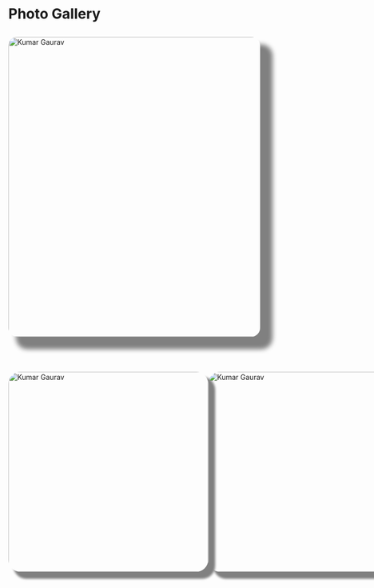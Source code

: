 # Photo Gallery

<div style="display: flex; flex-flow: wrap; align-items: center; justify-content: center;">
  <img
    style="height: 600px; margin: 10px auto; border-radius: 18px; box-shadow: 20px 20px 10px 5px grey;"
    src="./assets/images/kumar-gaurav.jpg"
    alt="Kumar Gaurav">
</div>

<div style="margin-top: 50px; margin-bottom: 100px; display: flex;">
  <img
    style="height: 400px; margin: 10px auto; border-radius: 24px; box-shadow: 12px 12px 4px 2px grey;"
    src="./assets/images/kumar-gaurav-1.jpeg"
    alt="Kumar Gaurav">
  <img
    style="height: 400px; margin: 10px auto; border-radius: 24px; box-shadow: 12px 12px 4px 2px grey;"
    src="./assets/images/kumar-gaurav-2.jpeg"
    alt="Kumar Gaurav">
  <img
    style="height: 400px; margin: 10px auto; border-radius: 24px; box-shadow: 12px 12px 4px 2px grey;"
    src="./assets/images/kumar-gaurav-3.jpeg"
    alt="Kumar Gaurav">
</div>

